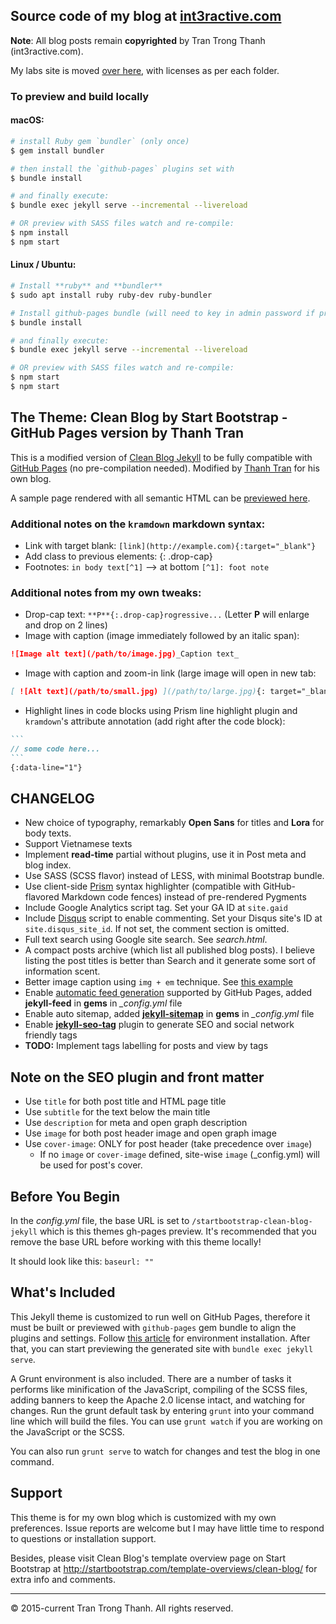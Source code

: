## Source code of my blog at [int3ractive.com](https://int3ractive.com)

**Note**: All blog posts remain **copyrighted** by Tran Trong Thanh (int3ractive.com).

My labs site is moved [over here](https://github.com/trongthanh/labs.int3ractive.com), with licenses as per each folder.

### To preview and build locally

#### macOS:

```sh
# install Ruby gem `bundler` (only once)
$ gem install bundler

# then install the `github-pages` plugins set with
$ bundle install

# and finally execute:
$ bundle exec jekyll serve --incremental --livereload

# OR preview with SASS files watch and re-compile:
$ npm install
$ npm start
```

#### Linux / Ubuntu:

```sh
# Install **ruby** and **bundler**
$ sudo apt install ruby ruby-dev ruby-bundler

# Install github-pages bundle (will need to key in admin password if prompt)
$ bundle install

# and finally execute:
$ bundle exec jekyll serve --incremental --livereload

# OR preview with SASS files watch and re-compile:
$ npm start
$ npm start
```

## The Theme: Clean Blog by Start Bootstrap - GitHub Pages version by Thanh Tran

This is a modified version of [Clean Blog Jekyll](https://github.com/BlackrockDigital/startbootstrap-clean-blog-jekyll) to be fully compatible with [GitHub Pages](https://help.github.com/articles/using-jekyll-with-pages/) (no pre-compilation needed). Modified by [Thanh Tran](https://github.com/trongthanh) for his own blog.

A sample page rendered with all semantic HTML can be [previewed here](http://int3ractive.com/theme-preview).

### Additional notes on the `kramdown` markdown syntax:

- Link with target blank: `[link](http://example.com){:target="_blank"}`
- Add class to previous elements: {: .drop-cap}
- Footnotes: `in body text[^1]` --> at bottom `[^1]: foot note`

### Additional notes from my own tweaks:

- Drop-cap text: `**P**{:.drop-cap}rogressive...` (Letter **P** will enlarge and drop on 2 lines)
- Image with caption (image immediately followed by an italic span):

```markdown
![Image alt text](/path/to/image.jpg)_Caption text_
```

- Image with caption and zoom-in link (large image will open in new tab:

```markdown
[ ![Alt text](/path/to/small.jpg) ](/path/to/large.jpg){: target="_blank" data-figure="" } \_Caption_
```

- Highlight lines in code blocks using Prism line highlight plugin and `kramdown`'s attribute annotation (add right after the code block):

<!-- prettier-ignore -->
````markdown
```
// some code here...
```
{:data-line="1"}
````

## CHANGELOG

- New choice of typography, remarkably **Open Sans** for titles and **Lora** for body texts.
- Support Vietnamese texts
- Implement **read-time** partial without plugins, use it in Post meta and blog index.
- Use SASS (SCSS flavor) instead of LESS, with minimal Bootstrap bundle.
- Use client-side [Prism](http://prismjs.com) syntax highlighter (compatible with GitHub-flavored Markdown code fences) instead of pre-rendered Pygments
- Include Google Analytics script tag. Set your GA ID at `site.gaid`
- Include [Disqus](http://disqus.com) script to enable commenting. Set your Disqus site's ID at `site.disqus_site_id`. If not set, the comment section is omitted.
- Full text search using Google site search. See _search.html_.
- A compact posts archive (which list all published blog posts). I believe listing the post titles is better than Search and it generate some sort of information scent.
- Better image caption using `img + em` technique. See [this example](http://blog.int3ractive.com/startbootstrap-clean-blog-jekyll/2015/08/10/Muc-Toi-Thieu-Cua-Lap-Trinh-Vien-Front-End/)
- Enable [automatic feed generation](https://help.github.com/articles/atom-rss-feeds-for-github-pages/) supported by GitHub Pages, added **jekyll-feed** in **gems** in _\_config.yml_ file
- Enable auto sitemap, added [**jekyll-sitemap**](https://help.github.com/articles/sitemaps-for-github-pages/) in **gems** in _\_config.yml_ file
- Enable [**jekyll-seo-tag**](https://github.com/jekyll/jekyll-seo-tag) plugin to generate SEO and social network friendly tags
- **TODO:** Implement tags labelling for posts and view by tags

## Note on the SEO plugin and front matter

- Use `title` for both post title and HTML page title
- Use `subtitle` for the text below the main title
- Use `description` for meta and open graph description
- Use `image` for both post header image and open graph image
- Use `cover-image`: ONLY for post header (take precedence over `image`)
    + If no `image` or `cover-image` defined, site-wise `image` (_config.yml) will be used for post's cover.

## Before You Begin

In the _config.yml_ file, the base URL is set to `/startbootstrap-clean-blog-jekyll` which is this themes gh-pages preview. It's recommended that you remove the base URL before working with this theme locally!

It should look like this:
`baseurl: ""`

## What's Included

This Jekyll theme is customized to run well on GitHub Pages, therefore it must be built or previewed with `github-pages` gem bundle to align the plugins and settings. Follow [this article](https://help.github.com/articles/using-jekyll-with-pages/#installing-jekyll) for environment installation. After that, you can start previewing the generated site with `bundle exec jekyll serve`.

A Grunt environment is also included. There are a number of tasks it performs like minification of the JavaScript, compiling of the SCSS files, adding banners to keep the Apache 2.0 license intact, and watching for changes. Run the grunt default task by entering `grunt` into your command line which will build the files. You can use `grunt watch` if you are working on the JavaScript or the SCSS.

You can also run `grunt serve` to watch for changes and test the blog in one command.

## Support

This theme is for my own blog which is customized with my own preferences. Issue reports are welcome but I may have little time to respond to questions or installation support.

Besides, please visit Clean Blog's template overview page on Start Bootstrap at http://startbootstrap.com/template-overviews/clean-blog/ for extra info and comments.

---

© 2015-current Tran Trong Thanh. All rights reserved.
